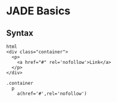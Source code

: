 # JADE Basics
## Syntax
```
html
<div class="container">
  <p>
    <a href="#" rel='nofollow'>Link</a>
  </p>
</div>

.container
  p
    a(href='#',rel='nofollow')
```
